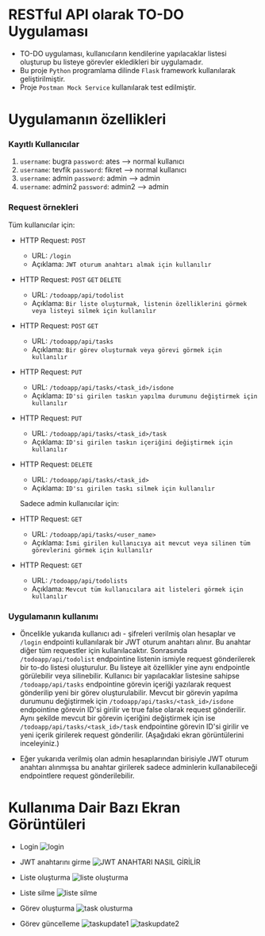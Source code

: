 # RESTful API olarak TO-DO Uygulaması

- TO-DO uygulaması, kullanıcıların kendilerine yapılacaklar listesi oluşturup bu listeye görevler ekledikleri bir uygulamadır.
- Bu proje `Python` programlama dilinde `Flask` framework kullanılarak geliştirilmiştir.
- Proje `Postman Mock Service` kullanılarak test edilmiştir.

# Uygulamanın özellikleri

### Kayıtlı Kullanıcılar
1. `username`: bugra `password`: ates   --> normal kullanıcı
2. `username`: tevfik `password`: fikret   --> normal kullanıcı
3. `username`: admin `password`: admin   --> admin  
4. `username`: admin2 `password`: admin2   --> admin

### Request örnekleri

  Tüm kullanıcılar için:
  
-  HTTP Request: `POST`      
    - URL: `/login`
    - Açıklama: `JWT oturum anahtarı almak için kullanılır`
-  HTTP Request: `POST` `GET` `DELETE`      
    - URL: `/todoapp/api/todolist`
    - Açıklama: `Bir liste oluşturmak, listenin özelliklerini görmek veya listeyi silmek için kullanılır`
-  HTTP Request: `POST` `GET`      
    - URL: `/todoapp/api/tasks`
    - Açıklama: `Bir görev oluşturmak veya görevi görmek için kullanılır`
-  HTTP Request: `PUT`     
    - URL: `/todoapp/api/tasks/<task_id>/isdone`
    - Açıklama: `ID'si girilen taskın yapılma durumunu değiştirmek için kullanılır`
-  HTTP Request: `PUT`     
    - URL: `/todoapp/api/tasks/<task_id>/task` 
    - Açıklama: `ID'si girilen taskın içeriğini değiştirmek için kullanılır`
-  HTTP Request: `DELETE`      
    - URL: `/todoapp/api/tasks/<task_id>`
    - Açıklama: `ID'sı girilen taskı silmek için kullanılır`
    
    Sadece admin kullanıcılar için:
    
 -  HTTP Request: `GET`      
     - URL: `/todoapp/api/tasks/<user_name>`
     - Açıklama: `İsmi girilen kullanıcıya ait mevcut veya silinen tüm görevlerini görmek için kullanılır`
 -  HTTP Request: `GET`
     - URL: `/todoapp/api/todolists`
     - Açıklama: `Mevcut tüm kullanıcılara ait listeleri görmek için kullanılır`
     
     
  ### Uygulamanın kullanımı
  
  - Öncelikle yukarıda kullanıcı adı - şifreleri verilmiş olan hesaplar ve `/login` endpointi kullanılarak bir JWT oturum anahtarı alınır. Bu anahtar diğer tüm requestler için kullanılacaktır. Sonrasında `/todoapp/api/todolist` endpointine listenin ismiyle request gönderilerek bir to-do listesi oluşturulur. Bu listeye ait özellikler yine aynı endpointle görülebilir veya silinebilir. Kullanıcı bir yapılacaklar listesine sahipse `/todoapp/api/tasks` endpointine görevin içeriği yazılarak request gönderilip yeni bir görev oluşturulabilir. Mevcut bir görevin yapılma durumunu değiştirmek için `/todoapp/api/tasks/<task_id>/isdone` endpointine görevin ID'si girilir ve true false olarak request gönderilir. Aynı şekilde mevcut bir görevin içeriğini değiştirmek için ise `/todoapp/api/tasks/<task_id>/task` endpointine görevin ID'si girilir ve yeni içerik girilerek request gönderilir. (Aşağıdaki ekran görüntülerini inceleyiniz.)
  
 - Eğer yukarıda verilmiş olan admin hesaplarından birisiyle JWT oturum anahtarı alınmışsa bu anahtar girilerek sadece adminlerin kullanabileceği endpointlere request gönderilebilir.
 
 
 
 # Kullanıma Dair Bazı Ekran Görüntüleri
 
 - Login
 ![login](https://github.com/bugrates0/todoapp-restapi/assets/127054766/01872ba5-286c-4e3d-b566-b230a2d8e3e8)
 
 
 - JWT anahtarını girme
![JWT ANAHTARI NASIL GİRİLİR](https://github.com/bugrates0/todoapp-restapi/assets/127054766/9d31f476-c4a0-4fa6-a031-1d81cac110ec)
 
 
 - Liste oluşturma
![liste oluşturma](https://github.com/bugrates0/todoapp-restapi/assets/127054766/da9372ec-c09d-4367-9ec1-026b63b0c2b2)
 
 
 - Liste silme
 ![liste silme](https://github.com/bugrates0/todoapp-restapi/assets/127054766/1fd87512-9bbd-45c2-b038-41afc33c2691)
  
  
 - Görev oluşturma
 ![task olusturma](https://github.com/bugrates0/todoapp-restapi/assets/127054766/7b896796-6b52-459b-b695-7bf11ea2a6ac)


 - Görev güncelleme
![taskupdate1](https://github.com/bugrates0/todoapp-restapi/assets/127054766/7b9b95d8-b901-4347-8724-5b4831eb0d45)
![taskupdate2](https://github.com/bugrates0/todoapp-restapi/assets/127054766/f13b22d5-f3bd-4c50-8c19-8f607c246224)






